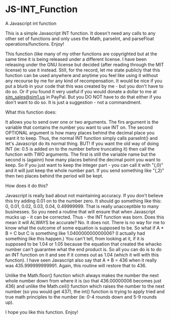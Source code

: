 # JS-INT_Function
A Javascript int function

This is a simple Javascript INT function.  It doesn't need any calls to any other set of functions and only uses the Math, parseInt, and parseFloat operations/functions.  Enjoy!

This function (like many of my other functions are copyrighted but at the same time it is being released under a different license.  I have been releasing under the GNU license but decided (after reading through the MIT license) to use it instead.  Still, for the record, let me state publicly that this function can be used anywhere and anytime you feel like using it without any recourse by me for any kind of recompensation.  It would be nice if you put a blurb in your code that this was created by me - but you don't have to do so.  Or if you found it very useful if you would donate a dollar to me at sim_sales@sim1.us in PayPal.  But you DO NOT have to do that either if you don't want to do so.  It is just a suggestion - not a commandment.

What this function does:

It allows you to send over one or two arguments.  The firs argument is the variable that contains the number you want to use INT on.  The second OPTIONAL argument is how many places behind the decimal place you want it to keep.  Thus, the normal INT function simply calls parseInt() and let's Javascript do its normal thing.  BUT!  If you want the old way of doing INT (ie: 0.5 is added on to the number before truncating it) then call the function with TWO arguments.  The first is still the variable name but the second is (againn) how many places behind the decimal point you want to keep.  So if you just want to keep the integer part - you can call it with "(<variable>,0)" and it will just keep the whole number part.  If you send something like "(<variable>,2)" then two places behind the period will be kept.

How does it do this?

Javascript is really bad about not maintaining accuracy.  If you don't believe this try adding 0.01 on to the number zero.  It should go something like this: 0, 0.01, 0.02, 0.03, 0.04, 0.49999999.  That is really unacceptible to many businesses.  So you need a routine that will ensure that when Javascript mucks up - it can be corrected.  Thus - the INT function was born.  Does this mean it will ALWAYS be accurate?  No.  It does not.  There is no way for me to know what the outcome of some equation is supposed to be.  So what if A * B = C but C is something like 1.040000000000006?  (I actually had something like this happen.)  You can't tell, from looking at it, if it is supposed to be 1.04 or 1.05 because the equation that created the whacko number can't guarantee what the end product is.  So all you can do is to do an INT function on it and see if it comes out as 1.04 (which it will with this function).  I have seen Javascript also say that A * B = 436 when it really was 435.999999999991.  Again, this routine will restore that to 436.

Unlike the Math.floor() function which always makes the number the next whole number down from where it is (so that 436.00000006 becomes just 436) and unlike the Math.ceil() function which raises the number to the next number (so you would get 437), the int() function is trying to apply tried and true math principles to the number (ie: 0-4 rounds down and 5-9 rounds up).

I hope you like this function.  Enjoy!
